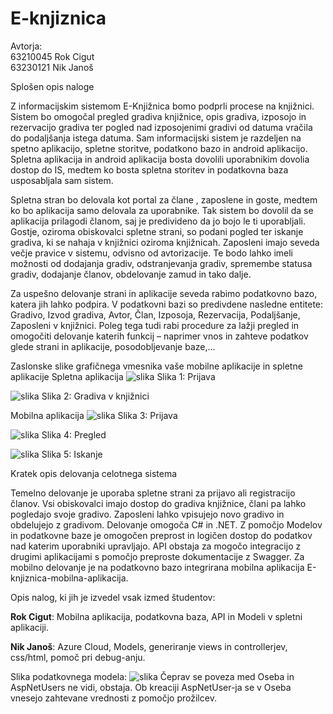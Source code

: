 # E-knjiznica

Avtorja:\
63210045 Rok Cigut\
63230121 Nik Janoš

Splošen opis naloge

Z informacijskim sistemom E-Knjižnica bomo podprli procese na knjižnici. Sistem bo omogočal pregled gradiva knjižnice, opis gradiva, izposojo in rezervacijo gradiva ter pogled nad izposojenimi gradivi od datuma vračila do podaljšanja istega datuma.
Sam informacijski sistem je razdeljen na spetno aplikacijo, spletne storitve, podatkono bazo in android aplikacijo. Spletna aplikacija in android aplikacija bosta dovolili uporabnikim dovolia dostop do IS, medtem ko bosta spletna storitev in podatkovna baza usposabljala sam sistem.

Spletna stran bo delovala kot portal za člane , zaposlene in goste, medtem ko bo aplikacija samo delovala za uporabnike. Tak sistem bo dovolil da se aplikacija prilagodi članom, saj je predivideno da jo bojo le ti uporabljali. Gostje, oziroma obiskovalci spletne strani, so podani pogled ter iskanje gradiva, ki se nahaja v knjižnici oziroma knjižnicah. Zaposleni imajo seveda večje pravice v sistemu, odvisno od avtorizacije. Te bodo lahko imeli možnosti od dodajanja gradiv, odstranjevanja gradiv, spremembe statusa gradiv, dodajanje članov, obdelovanje zamud in tako dalje.

Za uspešno delovanje strani in aplikacije seveda rabimo podatkovno bazo, katera jih lahko podpira. V podatkovni bazi so predivdene nasledne entitete: Gradivo, Izvod gradiva, Avtor, Član, Izposoja, Rezervacija, Podaljšanje, Zaposleni v knjižnici. Poleg tega tudi rabi procedure za lažji pregled in omogočiti delovanje katerih funkcij – naprimer vnos in zahteve podatkov glede strani in aplikacije, posodobljevanje baze,...

Zaslonske slike grafičnega vmesnika vaše mobilne aplikacije in spletne aplikacije
Spletna aplikacija
![slika](https://github.com/user-attachments/assets/e7e95cd9-a5fd-475a-8c4c-9e83d448f2b3)
Slika 1: Prijava

![slika](https://github.com/user-attachments/assets/918dc999-3acb-453b-b745-418d85bf68d0)
Slika 2: Gradiva v knjižnici

Mobilna aplikacija
![slika](https://github.com/user-attachments/assets/d4ce6cad-62e7-423b-9785-6247ae5790f8)
Slika 3: Prijava

![slika](https://github.com/user-attachments/assets/18a44cea-c5c6-4a0a-83e3-694794a4f556)
Slika 4: Pregled

![slika](https://github.com/user-attachments/assets/c302a529-10e8-4f72-b2d3-1401fce3d6d4)
Slika 5: Iskanje

Kratek opis delovanja celotnega sistema

Temelno delovanje je uporaba spletne strani za prijavo ali registracijo članov. Vsi obiskovalci imajo dostop do gradiva knjižnice, člani pa lahko pogledajo svoje gradivo. Zaposleni lahko vpisujejo novo gradivo in obdelujejo z gradivom. Delovanje omogoča C# in .NET. Z pomočjo Modelov in podatkovne baze je omogočen preprost in logičen dostop do podatkov nad katerim uporabniki upravljajo. API obstaja za mogočo integracijo z drugimi aplikacijami s pomočjo preproste dokumentacije z Swagger. Za mobilno delovanje je na podatkovno bazo integrirana mobilna aplikacija E-knjiznica-mobilna-aplikacija.

Opis nalog, ki jih je izvedel vsak izmed študentov:

**Rok Cigut**: Mobilna aplikacija, podatkovna baza, API in Modeli v spletni aplikaciji.

**Nik Janoš**: Azure Cloud, Models, generiranje views in controllerjev, css/html, pomoč pri debug-anju. 

Slika podatkovnega modela:
![slika](https://github.com/user-attachments/assets/b7f8e847-d757-4795-a95f-270776944f27)
Čeprav se poveza med Oseba in AspNetUsers ne vidi, obstaja. Ob kreaciji AspNetUser-ja se v Oseba vnesejo zahtevane vrednosti z pomočjo prožilcev.
